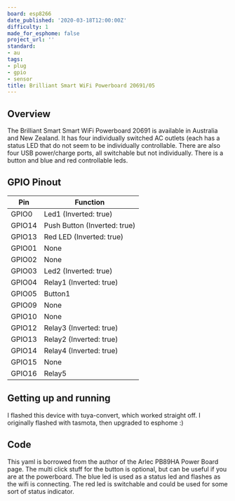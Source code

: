 ```yaml
---
board: esp8266
date_published: '2020-03-18T12:00:00Z'
difficulty: 1
made_for_esphome: false
project_url: ''
standard:
- au
tags:
- plug
- gpio
- sensor
title: Brilliant Smart WiFi Powerboard 20691/05
---
```


## Overview

The Brilliant Smart Smart WiFi Powerboard 20691 is available in Australia and New Zealand. It has four individually switched AC outlets (each has a status LED that do not seem to be individually controllable. There are also four USB power/charge ports, all switchable but not individually. There is a button and blue and red controllable leds.

## GPIO Pinout

| Pin    | Function                     |
| ------ | ---------------------------- |
| GPIO0  | Led1 (Inverted: true)        |
| GPIO14 | Push Button (Inverted: true) |
| GPIO13 | Red LED (Inverted: true)     |
| GPIO01 | None                         |
| GPIO02 | None                         |
| GPIO03 | Led2 (Inverted: true)        |
| GPIO04 | Relay1 (Inverted: true)      |
| GPIO05 | Button1                      |
| GPIO09 | None                         |
| GPIO10 | None                         |
| GPIO12 | Relay3 (Inverted: true)      |
| GPIO13 | Relay2 (Inverted: true)      |
| GPIO14 | Relay4 (Inverted: true)      |
| GPIO15 | None                         |
| GPIO16 | Relay5                       |

## Getting up and running

I flashed this device with tuya-convert, which worked straight off. I originally flashed with tasmota, then upgraded to esphome :)

## Code

This yaml is borrowed from the author of the Arlec PB89HA Power Board page. The multi click stuff for the button is optional, but can be useful if you are at the powerboard.
The blue led is used as a status led and flashes as the wifi is connecting. The red led is switchable and could be used for some sort of status indicator.